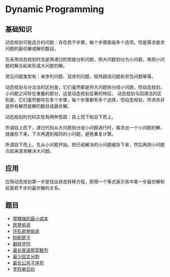 # Dynamic Programming

## 基础知识

动态规划可能适合的问题：存在若干步骤，每个步骤面临多个选项。但是需求是求问题的最优解或解的数目。

在采用动态规划时总是用递归的思路分析问题，把大问题划分为小问题，再把小问题的解合起来形成大问题的解。

常见问题类型有：单序列问题、双序列问题、矩阵路径问题和背包问题等等。

动态规划与分治法的区别是，它们虽然都是将大问题拆分成小问题，但动态规划，小问题之间存在重叠的部分，这是动态规划显著的特征。
动态规划与回溯法的区别是，它们虽然都存在多个步骤，每个步骤都有多个选择，但动态规划，所求并非是所有解而是解的数目或最优解。

动态规划的代码实现有两种思路：自上而下和自下而上。

所谓自上而下，递归代码从大问题拆分成小问题进行时，每求出一个小问题的解，就缓存下来，下次再遇到相同的小问题，避免重复计算。

所谓自下而上，先从小问题开始，把已经解决的小问题缓存下来，然后再把小问题合起来逐渐解决大问题。

## 应用

应用动态规划第一步是找出状态转移方程，即用一个等式表示其中某一步最优解和前面若干步的最优解的关系。

## 题目

* [爬楼梯的最小成本](src/main/java/io/dure/coding/dynamicprogramming/MinCostClimbingStairs.java)
* [房屋偷盗](src/main/java/io/dure/coding/dynamicprogramming/Rob.java)
* [环形房屋偷盗](src/main/java/io/dure/coding/dynamicprogramming/Rob2.java)
* [粉刷房子](src/main/java/io/dure/coding/dynamicprogramming/MinCost.java)
* [翻转字符](src/main/java/io/dure/coding/dynamicprogramming/MinFlipsMonoIncr.java)
* [最长斐波那契数列](src/main/java/io/dure/coding/dynamicprogramming/LenLongestFibSubseq.java)
* [最少回文分割](src/main/java/io/dure/coding/dynamicprogramming/MinCut.java)
* [最长公共子序列](src/main/java/io/dure/coding/dynamicprogramming/LongestCommonSubsequence.java)
* [字符串交织](src/main/java/io/dure/coding/dynamicprogramming/IsInterleave.java)